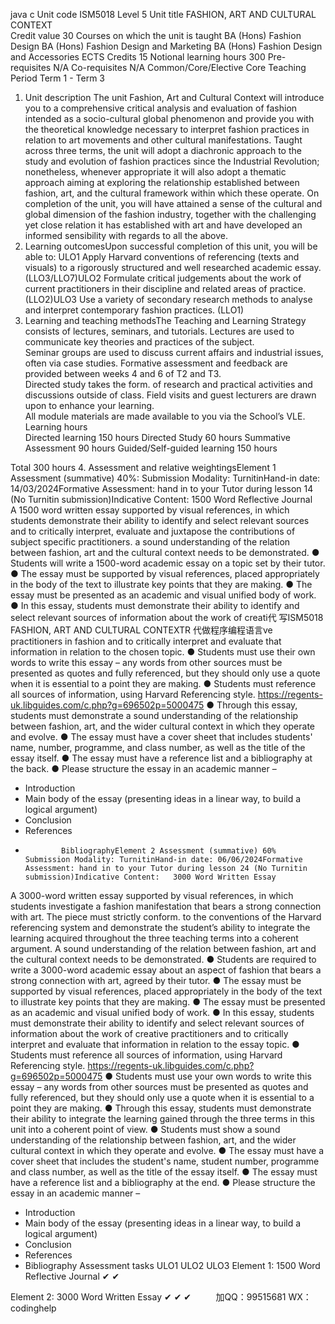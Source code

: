 java c
Unit code
ISM5018
Level
5
Unit title
FASHION, ART AND CULTURAL CONTEXT   
Credit value
30
Courses on which the unit is taught
BA (Hons) Fashion Design 
BA (Hons) Fashion Design and Marketing 
BA (Hons) Fashion Design and Accessories
ECTS Credits
15
Notional learning hours
300
Pre-requisites
N/A
Co-requisites
N/A
Common/Core/Elective
Core
Teaching Period
Term 1 - Term 3
1. Unit description
The unit Fashion, Art and Cultural Context will introduce you to a comprehensive critical analysis and evaluation of fashion intended as a socio-cultural global phenomenon and provide you with the theoretical knowledge necessary to interpret fashion practices in relation to art movements and other cultural manifestations.
Taught across three terms, the unit will adopt a diachronic approach to the study and evolution of fashion practices since the Industrial Revolution; nonetheless, whenever appropriate it will also adopt a thematic approach aiming at exploring the relationship established between fashion, art, and the cultural framework within which these operate.
On completion of the unit, you will have attained a sense of the cultural and global dimension of the fashion industry, together with the challenging yet close relation it has established with art and have developed an informed sensibility with regards to all the above.
2. Learning outcomesUpon successful completion of this unit, you will be able to:   ULO1 Apply Harvard conventions of referencing (texts and visuals) to a rigorously structured and well researched academic essay. (LLO3/LLO7)ULO2 Formulate critical judgements about the work of current practitioners in their discipline and related areas of practice. (LLO2)ULO3 Use a variety of secondary research methods to analyse and interpret contemporary fashion practices. (LLO1)
3. Learning and teaching methodsThe Teaching and Learning Strategy consists   of lectures, seminars, and tutorials.
Lectures are used to communicate key theories and practices of the subject.   
Seminar groups are used to discuss current affairs and industrial issues, often via case studies.
Formative assessment and feedback are provided between weeks 4 and 6 of T2 and T3.   
Directed study takes the form. of research and practical activities and discussions outside of class.
Field visits and guest lecturers are drawn upon to enhance your learning.   
All module materials are made available to you via the School’s VLE.
Learning hours   
Directed learning
150   hours 
Directed Study 
60 hours
Summative Assessment 
90 hours
Guided/Self-guided learning
150 hours
   
Total
300 hours
4. Assessment and relative weightingsElement 1 Assessment (summative) 40%: Submission Modality: TurnitinHand-in date: 14/03/2024Formative Assessment: hand in to your Tutor during lesson 14 (No Turnitin   submission)Indicative Content:   1500 Word Reflective Journal   
A 1500 word written essay supported by visual references, in which students demonstrate their ability to identify and select relevant sources and to critically interpret, evaluate and juxtapose the contributions of subject specific practitioners. a sound understanding of the relation between fashion, art and the cultural context needs to be demonstrated.
●   Students will write a 1500-word academic essay on a topic set by their tutor.
●   The essay must be supported by visual references, placed appropriately in the body of the text to illustrate key points that they are making.
●   The essay must be presented as an academic and visual unified body of work.
●   In this essay, students must demonstrate their ability to identify and select relevant sources of information about the work of creati代 写ISM5018 FASHION, ART AND CULTURAL CONTEXTR
代做程序编程语言ve practitioners in fashion and to critically interpret and evaluate that information in relation to the chosen topic.
●   Students must use their own words to write this essay – any words from other sources must be presented as quotes and fully referenced, but they should only use a quote when it is essential to a point they are making.
●   Students must reference all sources of information, using Harvard Referencing style. https://regents-uk.libguides.com/c.php?g=696502p=5000475
●   Through this essay, students must demonstrate a sound understanding of the relationship between fashion, art, and the wider cultural context in which they operate and evolve.
●   The essay must have a cover sheet that includes students' name, number, programme, and class number, as well as the title of the essay itself.
●   The essay must have a reference list and a bibliography at the back.
●   Please structure the essay in an academic manner –
- Introduction
- Main body of the essay (presenting ideas in a linear way, to build a logical argument)
- Conclusion
- References
-             BibliographyElement 2 Assessment (summative) 60%   Submission Modality: TurnitinHand-in date: 06/06/2024Formative Assessment: hand in to your Tutor during lesson 24 (No Turnitin   submission)Indicative Content:   3000 Word Written Essay
A 3000-word written essay supported by visual references, in which students investigate a fashion manifestation that bears a strong connection with art. The piece must strictly conform. to the conventions of the Harvard referencing system and demonstrate the student’s ability to integrate the learning acquired throughout the three teaching terms into a coherent argument. A sound understanding of the relation between fashion, art and the     cultural context needs to be demonstrated.
●   Students are required to write a 3000-word academic essay about an aspect of fashion that bears a strong connection with art, agreed by their tutor.
●   The essay must be supported by visual references, placed appropriately in the body of the text to illustrate key points that they are making.
●   The essay must be presented as an academic and visual unified body of work.
●   In this essay, students must demonstrate their ability to identify and select relevant sources of information about the work of creative practitioners and to critically interpret and evaluate that information in relation to the essay topic.
●   Students must reference all sources of information, using Harvard Referencing style. https://regents-uk.libguides.com/c.php?g=696502p=5000475
●   Students must use your own words to write this essay – any words from other sources must be presented as quotes and fully referenced, but they should only use a quote when it is essential to a point they are making.
●   Through this essay, students must demonstrate their ability to integrate the learning gained through the three terms in this unit into a coherent point of view.
●   Students must show a sound understanding of the relationship between fashion, art, and the wider cultural context in which they operate and evolve.
●   The essay must have a cover sheet that includes the student's name, student number, programme and class number, as well as the title of the essay itself.
●   The essay must have a reference list and a bibliography at the end.
●   Please structure the essay in an academic manner –
- Introduction
- Main body of the essay (presenting ideas in a linear way, to build a logical argument)
- Conclusion
- References
- Bibliography
Assessment tasks
ULO1
ULO2
ULO3
Element 1: 1500 Word Reflective Journal
✔
✔
   
Element 2: 3000 Word Written Essay 
✔
✔
✔               
加QQ：99515681  WX：codinghelp
